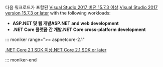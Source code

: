 <span data-ttu-id="6cca0-101">다음 워크로드가 포함된 [Visual Studio 2017 버전 15.7.3 이상](https://www.microsoft.com/net/download/windows).</span><span class="sxs-lookup"><span data-stu-id="6cca0-101">[Visual Studio 2017 version 15.7.3 or later](https://www.microsoft.com/net/download/windows) with the following workloads:</span></span>

* <span data-ttu-id="6cca0-102">**ASP.NET 및 웹 개발**</span><span class="sxs-lookup"><span data-stu-id="6cca0-102">**ASP.NET and web development**</span></span>
* <span data-ttu-id="6cca0-103">**.NET Core 플랫폼 간 개발**</span><span class="sxs-lookup"><span data-stu-id="6cca0-103">**.NET Core cross-platform development**</span></span>

::: moniker range=">= aspnetcore-2.1"

[<span data-ttu-id="6cca0-104">.NET Core 2.1 SDK 이상</span><span class="sxs-lookup"><span data-stu-id="6cca0-104">.NET Core 2.1 SDK or later</span></span>](https://www.microsoft.com/net/download/windows)

::: moniker-end
